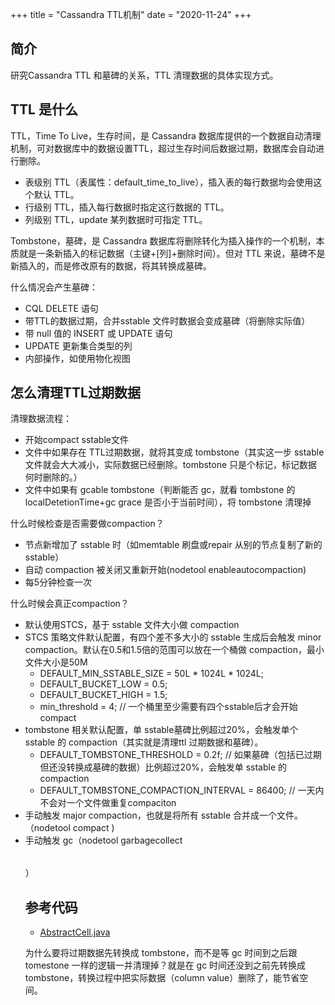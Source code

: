 +++
title = "Cassandra TTL机制"
date = "2020-11-24"
+++

## 简介
研究Cassandra TTL 和墓碑的关系，TTL 清理数据的具体实现方式。

## TTL 是什么
TTL，Time To Live，生存时间，是 Cassandra 数据库提供的一个数据自动清理机制，可对数据库中的数据设置TTL，超过生存时间后数据过期，数据库会自动进行删除。

- 表级别 TTL（表属性：default_time_to_live），插入表的每行数据均会使用这个默认 TTL。
- 行级别 TTL，插入每行数据时指定这行数据的 TTL。
- 列级别 TTL，update 某列数据时可指定 TTL。

Tombstone，墓碑，是 Cassandra 数据库将删除转化为插入操作的一个机制，本质就是一条新插入的标记数据（主键+[列]+删除时间）。但对 TTL 来说，墓碑不是新插入的，而是修改原有的数据，将其转换成墓碑。

什么情况会产生墓碑：

- CQL DELETE 语句
- 带TTL的数据过期，合并sstable 文件时数据会变成墓碑（将删除实际值）
- 带 null 值的 INSERT 或 UPDATE 语句
- UPDATE 更新集合类型的列
- 内部操作，如使用物化视图

## 怎么清理TTL过期数据
清理数据流程：

- 开始compact sstable文件
- 文件中如果存在 TTL过期数据，就将其变成 tombstone（其实这一步 sstable 文件就会大大减小，实际数据已经删除。tombstone 只是个标记，标记数据何时删除的。）
- 文件中如果有 gcable tombstone（判断能否 gc，就看 tombstone 的localDetetionTime+gc grace 是否小于当前时间），将 tombstone 清理掉

什么时候检查是否需要做compaction？

- 节点新增加了 sstable 时（如memtable 刷盘或repair 从别的节点复制了新的 sstable）
- 自动 compaction 被关闭又重新开始(nodetool enableautocompaction)
- 每5分钟检查一次

什么时候会真正compaction？

- 默认使用STCS，基于 sstable 文件大小做 compaction
- STCS 策略文件默认配置，有四个差不多大小的 sstable 生成后会触发 minor compaction。默认在0.5和1.5倍的范围可以放在一个桶做 compaction，最小文件大小是50M
  - DEFAULT_MIN_SSTABLE_SIZE = 50L * 1024L * 1024L;
  - DEFAULT_BUCKET_LOW = 0.5;
  - DEFAULT_BUCKET_HIGH = 1.5;
  - min_threshold = 4; //  一个桶里至少需要有四个sstable后才会开始compact
- tombstone 相关默认配置，单 sstable墓碑比例超过20%，会触发单个 sstable 的 compaction（其实就是清理ttl 过期数据和墓碑）。
  - DEFAULT_TOMBSTONE_THRESHOLD = 0.2f; // 如果墓碑（包括已过期但还没转换成墓碑的数据）比例超过20%，会触发单 sstable  的 compaction
  - DEFAULT_TOMBSTONE_COMPACTION_INTERVAL = 86400; // 一天内不会对一个文件做重复compaciton
- 手动触发 major compaction，也就是将所有 sstable 合并成一个文件。（nodetool compact <keyspace> <table>)
- 手动触发 gc（nodetool garbagecollect <keyspace> <table>）

## 参考代码
- [AbstractCell.java](https://github.com/apache/cassandra/blob/7a7eece9578312a2f9d77de6e0755a3c3c542e99/src/java/org/apache/cassandra/db/rows/AbstractCell.java)

为什么要将过期数据先转换成 tombstone，而不是等 gc 时间到之后跟 tomestone 一样的逻辑一并清理掉？就是在 gc 时间还没到之前先转换成 tombstone，转换过程中把实际数据（column value）删除了，能节省空间。
